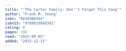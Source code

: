 ```yaml
---
title: "'The Carter Family: Don''t Forget This Song'"
author: "Frank M. Young"
isbn: "0810988364"
isbn13: "9780810988361"
rating: 0
pages: 192
read: "2015-09-05"
added: "2015-12-31"
---
```


